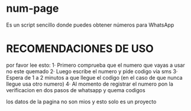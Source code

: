# num-page
Es un script sencillo donde puedes obtener números para WhatsApp
# RECOMENDACIONES DE USO
por favor lee esto:
1· Primero comprueba que el numero que vayas a usar no este quemado
2· Luego escribe el numero y pide codigo via sms
3· Espera de 1 a 2 minutos a que llegue el codigo (en el caso de que nunca llegue usa otro numero)
4· Al momento de registrar el numero pon la verificacion en dos pasos de whatsapp y quema codigos 

los datos de la pagina no son mios y esto solo es un proyecto 
